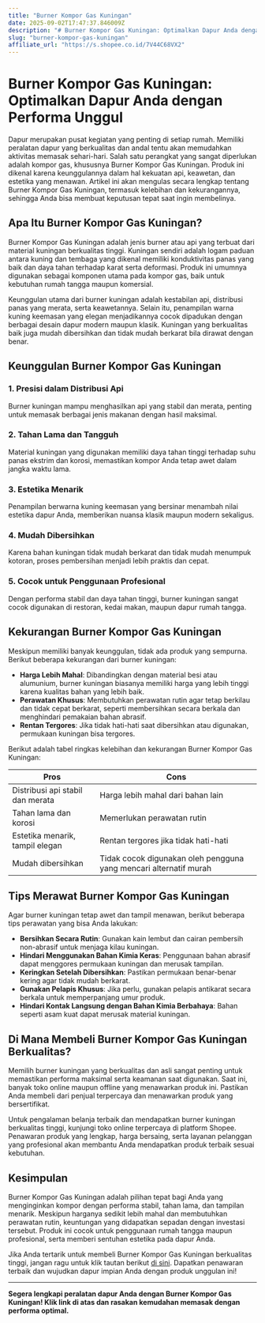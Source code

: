 ```yaml
---
title: "Burner Kompor Gas Kuningan"
date: 2025-09-02T17:47:37.846009Z
description: "# Burner Kompor Gas Kuningan: Optimalkan Dapur Anda dengan Performa Unggul..."
slug: "burner-kompor-gas-kuningan"
affiliate_url: "https://s.shopee.co.id/7V44C68VX2"
---
```

# Burner Kompor Gas Kuningan: Optimalkan Dapur Anda dengan Performa Unggul

Dapur merupakan pusat kegiatan yang penting di setiap rumah. Memiliki peralatan dapur yang berkualitas dan andal tentu akan memudahkan aktivitas memasak sehari-hari. Salah satu perangkat yang sangat diperlukan adalah kompor gas, khususnya Burner Kompor Gas Kuningan. Produk ini dikenal karena keunggulannya dalam hal kekuatan api, keawetan, dan estetika yang menawan. Artikel ini akan mengulas secara lengkap tentang Burner Kompor Gas Kuningan, termasuk kelebihan dan kekurangannya, sehingga Anda bisa membuat keputusan tepat saat ingin membelinya.

## Apa Itu Burner Kompor Gas Kuningan?

Burner Kompor Gas Kuningan adalah jenis burner atau api yang terbuat dari material kuningan berkualitas tinggi. Kuningan sendiri adalah logam paduan antara kuning dan tembaga yang dikenal memiliki konduktivitas panas yang baik dan daya tahan terhadap karat serta deformasi. Produk ini umumnya digunakan sebagai komponen utama pada kompor gas, baik untuk kebutuhan rumah tangga maupun komersial.

Keunggulan utama dari burner kuningan adalah kestabilan api, distribusi panas yang merata, serta keawetannya. Selain itu, penampilan warna kuning keemasan yang elegan menjadikannya cocok dipadukan dengan berbagai desain dapur modern maupun klasik. Kuningan yang berkualitas baik juga mudah dibersihkan dan tidak mudah berkarat bila dirawat dengan benar.

## Keunggulan Burner Kompor Gas Kuningan

### 1. Presisi dalam Distribusi Api  
Burner kuningan mampu menghasilkan api yang stabil dan merata, penting untuk memasak berbagai jenis makanan dengan hasil maksimal.

### 2. Tahan Lama dan Tangguh  
Material kuningan yang digunakan memiliki daya tahan tinggi terhadap suhu panas ekstrim dan korosi, memastikan kompor Anda tetap awet dalam jangka waktu lama.

### 3. Estetika Menarik  
Penampilan berwarna kuning keemasan yang bersinar menambah nilai estetika dapur Anda, memberikan nuansa klasik maupun modern sekaligus.

### 4. Mudah Dibersihkan  
Karena bahan kuningan tidak mudah berkarat dan tidak mudah menumpuk kotoran, proses pembersihan menjadi lebih praktis dan cepat.

### 5. Cocok untuk Penggunaan Profesional  
Dengan performa stabil dan daya tahan tinggi, burner kuningan sangat cocok digunakan di restoran, kedai makan, maupun dapur rumah tangga.

## Kekurangan Burner Kompor Gas Kuningan

Meskipun memiliki banyak keunggulan, tidak ada produk yang sempurna. Berikut beberapa kekurangan dari burner kuningan:

- **Harga Lebih Mahal**: Dibandingkan dengan material besi atau alumunium, burner kuningan biasanya memiliki harga yang lebih tinggi karena kualitas bahan yang lebih baik.
- **Perawatan Khusus**: Membutuhkan perawatan rutin agar tetap berkilau dan tidak cepat berkarat, seperti membersihkan secara berkala dan menghindari pemakaian bahan abrasif.
- **Rentan Tergores**: Jika tidak hati-hati saat dibersihkan atau digunakan, permukaan kuningan bisa tergores.

Berikut adalah tabel ringkas kelebihan dan kekurangan Burner Kompor Gas Kuningan:

| **Pros** | **Cons** |
|------------|------------------------------|
| Distribusi api stabil dan merata | Harga lebih mahal dari bahan lain |
| Tahan lama dan korosi | Memerlukan perawatan rutin |
| Estetika menarik, tampil elegan | Rentan tergores jika tidak hati-hati |
| Mudah dibersihkan | Tidak cocok digunakan oleh pengguna yang mencari alternatif murah |

## Tips Merawat Burner Kompor Gas Kuningan

Agar burner kuningan tetap awet dan tampil menawan, berikut beberapa tips perawatan yang bisa Anda lakukan:

- **Bersihkan Secara Rutin**: Gunakan kain lembut dan cairan pembersih non-abrasif untuk menjaga kilau kuningan.
- **Hindari Menggunakan Bahan Kimia Keras**: Penggunaan bahan abrasif dapat menggores permukaan kuningan dan merusak tampilan.
- **Keringkan Setelah Dibersihkan**: Pastikan permukaan benar-benar kering agar tidak mudah berkarat.
- **Gunakan Pelapis Khusus**: Jika perlu, gunakan pelapis antikarat secara berkala untuk memperpanjang umur produk.
- **Hindari Kontak Langsung dengan Bahan Kimia Berbahaya**: Bahan seperti asam kuat dapat merusak material kuningan.

## Di Mana Membeli Burner Kompor Gas Kuningan Berkualitas?

Memilih burner kuningan yang berkualitas dan asli sangat penting untuk memastikan performa maksimal serta keamanan saat digunakan. Saat ini, banyak toko online maupun offline yang menawarkan produk ini. Pastikan Anda membeli dari penjual terpercaya dan menawarkan produk yang bersertifikat.

Untuk pengalaman belanja terbaik dan mendapatkan burner kuningan berkualitas tinggi, kunjungi toko online terpercaya di platform Shopee. Penawaran produk yang lengkap, harga bersaing, serta layanan pelanggan yang profesional akan membantu Anda mendapatkan produk terbaik sesuai kebutuhan.

## Kesimpulan

Burner Kompor Gas Kuningan adalah pilihan tepat bagi Anda yang menginginkan kompor dengan performa stabil, tahan lama, dan tampilan menarik. Meskipun harganya sedikit lebih mahal dan membutuhkan perawatan rutin, keuntungan yang didapatkan sepadan dengan investasi tersebut. Produk ini cocok untuk penggunaan rumah tangga maupun profesional, serta memberi sentuhan estetika pada dapur Anda.

Jika Anda tertarik untuk membeli Burner Kompor Gas Kuningan berkualitas tinggi, jangan ragu untuk klik tautan berikut [di sini](https://s.shopee.co.id/7V44C68VX2). Dapatkan penawaran terbaik dan wujudkan dapur impian Anda dengan produk unggulan ini!

---

**Segera lengkapi peralatan dapur Anda dengan Burner Kompor Gas Kuningan! Klik link di atas dan rasakan kemudahan memasak dengan performa optimal.**